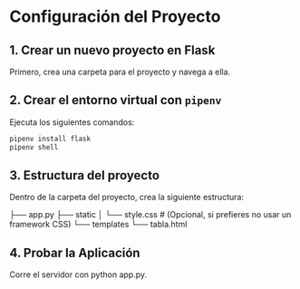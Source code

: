 # Configuración del Proyecto

## 1. Crear un nuevo proyecto en Flask

Primero, crea una carpeta para el proyecto y navega a ella.

## 2. Crear el entorno virtual con `pipenv`

Ejecuta los siguientes comandos:

```bash
pipenv install flask
pipenv shell
```

## 3. Estructura del proyecto

Dentro de la carpeta del proyecto, crea la siguiente estructura:

├── app.py
├── static
│   └── style.css  # (Opcional, si prefieres no usar un framework CSS)
└── templates
    └── tabla.html

## 4. Probar la Aplicación
Corre el servidor con python app.py.


